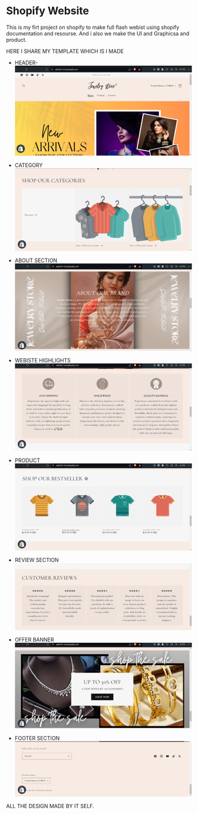 # Shopify Website

This is my firt project on shopify to make full flash webist using shopify documentation and resourse. And i also we make the UI and Graphicsa and product.

  HERE I SHARE MY TEMPLATE WHICH IS I MADE
- HEADER-
![alt text](image.png)

- CATEGORY
![alt text](image-1.png)

- ABOUT SECTION
![alt text](image-2.png)

- WEBISTE HIGHLIGHTS
![alt text](image-3.png)

- PRODUCT 
  ![alt text](image-4.png)

- REVIEW SECTION
  ![alt text](image-5.png)

- OFFER BANNER
  ![alt text](image-6.png)

- FOOTER SECTION
![alt text](image-7.png)


ALL THE DESIGN MADE BY IT SELF.